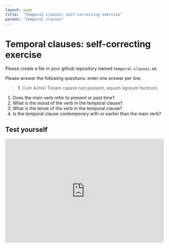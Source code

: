 ```yaml
---
layout: page
title:  "Temporal clauses: self-correcting exercise"
parent: "Temporal clauses"
---
```




# Temporal clauses: self-correcting exercise

Please create a file in your github repository named `temporal-clauses.md`.

Please answer the following questions: enter one answer per line.



> **1**. Cum Achivi Troiam capere non possent, equum ligneum fecērunt,

1. Does the main verb refer to present or past time?
1. What is the mood of the verb in the temporal clause?
1. What is the tense of the verb in the temporal clause?
1. Is the temporal clause contemporary with or earlier than the main verb?



## Test yourself


<iframe width="100%" height="331" frameborder="0"
  src="https://observablehq.com/embed/@l3/temporal-clauses/2?cell=viewof+group&cell=viewof+chosenquestion&cell=viewof+answer&cell=check&cell=css"></iframe>

